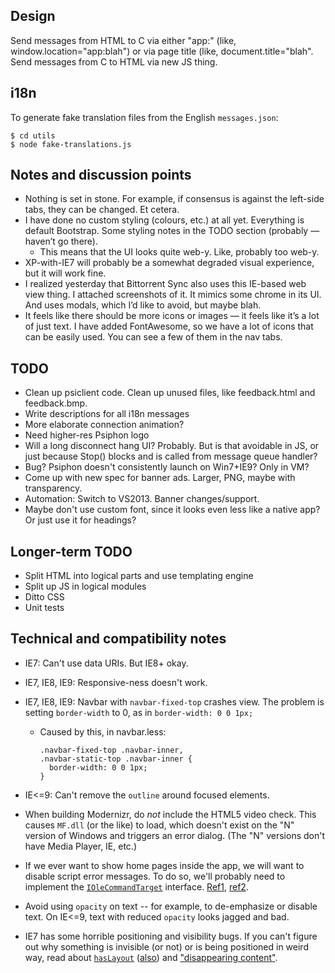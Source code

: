 ## Design

Send messages from HTML to C via either "app:" (like, window.location="app:blah") or via page title (like, document.title="blah".
Send messages from C to HTML via new JS thing.


## i18n

To generate fake translation files from the English `messages.json`:

```
$ cd utils
$ node fake-translations.js
```


## Notes and discussion points

* Nothing is set in stone. For example, if consensus is against the left-side tabs, they can be changed. Et cetera.
* I have done no custom styling (colours, etc.) at all yet. Everything is default Bootstrap. Some styling notes in the TODO section (probably — haven’t go there).
  - This means that the UI looks quite web-y. Like, probably too web-y.
* XP-with-IE7 will probably be a somewhat degraded visual experience, but it will work fine.
* I realized yesterday that Bittorrent Sync also uses this IE-based web view thing. I attached screenshots of it. It mimics some chrome in its UI. And uses modals, which I’d like to avoid, but maybe blah.
* It feels like there should be more icons or images — it feels like it’s a lot of just text. I have added FontAwesome, so we have a lot of icons that can be easily used. You can see a few of them in the nav tabs.


## TODO

* Clean up psiclient code. Clean up unused files, like feedback.html and feedback.bmp.
* Write descriptions for all i18n messages
* More elaborate connection animation?
* Need higher-res Psiphon logo
* Will a long disconnect hang UI? Probably. But is that avoidable in JS, or just because Stop() blocks and is called from message queue handler?
* Bug? Psiphon doesn't consistently launch on Win7+IE9? Only in VM?
* Come up with new spec for banner ads. Larger, PNG, maybe with transparency.
* Automation: Switch to VS2013. Banner changes/support.
* Maybe don't use custom font, since it looks even less like a native app? Or just use it for headings?


## Longer-term TODO

* Split HTML into logical parts and use templating engine
* Split up JS in logical modules
* Ditto CSS
* Unit tests


## Technical and compatibility notes

* IE7: Can't use data URIs. But IE8+ okay.

* IE7, IE8, IE9: Responsive-ness doesn't work.

* IE7, IE8, IE9: Navbar with `navbar-fixed-top` crashes view. The problem is setting `border-width` to 0, as in `border-width: 0 0 1px;`
  - Caused by this, in navbar.less:
    ```
    .navbar-fixed-top .navbar-inner,
    .navbar-static-top .navbar-inner {
      border-width: 0 0 1px;
    }
    ```

* IE<=9: Can't remove the `outline` around focused elements.

* When building Modernizr, do *not* include the HTML5 video check. This causes `MF.dll` (or the like) to load, which doesn't exist on the "N" version of Windows and triggers an error dialog. (The "N" versions don't have Media Player, IE, etc.)

* If we ever want to show home pages inside the app, we will want to disable script error messages. To do so, we'll probably need to implement the [`IOleCommandTarget`](https://msdn.microsoft.com/en-us/library/windows/desktop/ms683797%28v=vs.85%29.aspx) interface. [Ref1](https://groups.google.com/forum/#!topic/microsoft.public.inetsdk.programming.webbrowser_ctl/tE19dIF1uog), [ref2](https://support.microsoft.com/kb/261003).

* Avoid using `opacity` on text -- for example, to de-emphasize or disable text. On IE<=9, text with reduced `opacity` looks jagged and bad.

* IE7 has some horrible positioning and visibility bugs. If you can't figure out why something is invisible (or not) or is being positioned in weird way, read about [`hasLayout`](http://haslayout.net/haslayout) ([also](http://www.satzansatz.de/cssd/onhavinglayout.html)) and ["disappearing content"](http://www.positioniseverything.net/explorer/ienondisappearcontentbugPIE/index.htm).
